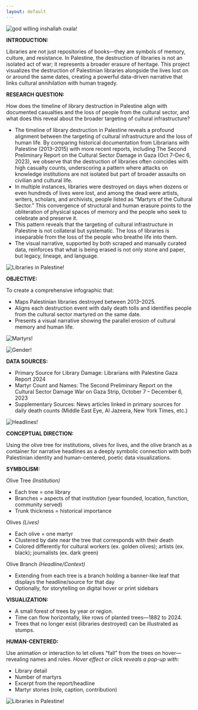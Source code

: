 ```yaml
---
layout: default
---
```


![god willing inshallah oxala!](/assets/img/wp-one.jpg)

**INTRODUCTION:** 

Libraries are not just repositories of books—they are symbols of memory, culture, and resistance. In Palestine, the destruction of libraries is not an isolated act of war; it represents a broader erasure of heritage. This project visualizes the destruction of Palestinian libraries alongside the lives lost on or around the same dates, creating a powerful data-driven narrative that links cultural annihilation with human tragedy.

**RESEARCH QUESTION:** 

How does the timeline of library destruction in Palestine align with documented casualties and the loss of people from the cultural sector, and what does this reveal about the broader targeting of cultural infrastructure?
- The timeline of library destruction in Palestine reveals a profound alignment between the targeting of cultural infrastructure and the loss of human life. By comparing historical documentation from Librarians with Palestine (2013–2015) with more recent reports, including The Second Preliminary Report on the Cultural Sector Damage in Gaza (Oct 7–Dec 6, 2023), we observe that the destruction of libraries often coincides with high casualty counts, underscoring a pattern where attacks on knowledge institutions are not isolated but part of broader assaults on civilian and cultural life.
- In multiple instances, libraries were destroyed on days when dozens or even hundreds of lives were lost, and among the dead were artists, writers, scholars, and archivists, people listed as “Martyrs of the Cultural Sector.” This convergence of structural and human erasure points to the obliteration of physical spaces of memory and the people who seek to celebrate and preserve it.
- This pattern reveals that the targeting of cultural infrastructure in Palestine is not collateral but systematic. The loss of libraries is inseparable from the loss of the people who breathe life into them.
- The visual narrative, supported by both scraped and manually curated data, reinforces that what is being erased is not only stone and paper, but legacy, lineage, and language.

![Libraries in Palestine!](/assets/img/library-location.jpg)

**OBJECTIVE:** 

To create a comprehensive infographic that: 
- Maps Palestinian libraries destroyed between 2013–2025. 
- Aligns each destruction event with daily death tolls and identifies people from the cultural sector martyred on the same date. 
- Presents a visual narrative showing the parallel erosion of cultural memory and human life.

![Martyrs!](/assets/img/obituary.jpg)

![Gender!](/assets/img/gender-contribution.jpg)


**DATA SOURCES:**
- Primary Source for Library Damage: Librarians with Palestine Gaza Report 2024
- Martyr Count and Names: The Second Preliminary Report on the Cultural Sector Damage War on Gaza Strip, October 7 – December 6, 2023 
- Supplementary Sources: News articles linked in primary sources for daily death counts (Middle East Eye, Al Jazeera, New York Times, etc.)

![Headlines!](/assets/img/headlines.jpg)

**CONCEPTUAL DIRECTION:**

Using the olive tree for institutions, olives for lives, and the olive branch as a container for narrative headlines as a deeply symbolic connection with both Palestinian identity and human-centered, poetic data visualizations.

**SYMBOLISM:**

Olive Tree *(Institution)*
- Each tree = one library 
- Branches = aspects of that institution (year founded, location, function, community served) 
- Trunk thickness = historical importance

Olives *(Lives)*
- Each olive = one martyr 
- Clustered by date near the tree that corresponds with their death 
- Colored differently for cultural workers
  (ex. golden olives); artists (ex. black); journalists (ex. dark green)

Olive Branch *(Headline/Context)*
- Extending from each tree is a branch holding a banner-like leaf that displays the headline/source for that day 
- Optionally, for storytelling on digital hover or print sidebars

**VISUALIZATION:**
- A small forest of trees by year or region.
- Time can flow horizontally, like rows of planted trees—1882 to 2024.
- Trees that no longer exist (libraries destroyed) can be illustrated as stumps.

**HUMAN-CENTERED:**

Use animation or interaction to let olives “fall” from the trees on hover—revealing names and roles.
*Hover effect or click reveals a pop-up with:*
- Library detail
- Number of martyrs
- Excerpt from the report/headline
- Martyr stories (role, caption, contribution)

![Libraries in Palestine!](/assets/img/plot-library.jpg)
